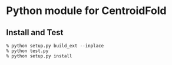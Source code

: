 Python module for CentroidFold
=============================

Install and Test
----------------

	% python setup.py build_ext --inplace
	% python test.py
	% python setup.py install
